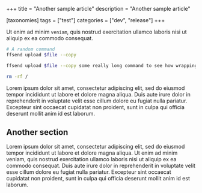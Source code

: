 +++
title = "Another sample article"
description = "Another sample article"

[taxonomies]
tags = ["test"]
categories = ["dev", "release"]
+++

Ut enim ad minim `veniam`, quis
nostrud exercitation ullamco laboris nisi ut aliquip ex ea commodo consequat.

```bash
# A random command
ffsend upload $file --copy

ffsend upload $file --copy some really long command to see how wrapping/overflowing goes

rm -rf /
```

<!-- more -->

Lorem ipsum dolor sit amet, consectetur adipiscing elit, sed do eiusmod tempor
incididunt ut labore et dolore magna aliqua.
Duis aute irure dolor in reprehenderit in voluptate velit esse cillum dolore eu
fugiat nulla pariatur. Excepteur sint occaecat cupidatat non proident, sunt in
culpa qui officia deserunt mollit anim id est laborum.

## Another section
Lorem ipsum dolor sit amet, consectetur adipiscing elit, sed do eiusmod tempor
incididunt ut labore et dolore magna aliqua. Ut enim ad minim veniam, quis
nostrud exercitation ullamco laboris nisi ut aliquip ex ea commodo consequat.
Duis aute irure dolor in reprehenderit in voluptate velit esse cillum dolore eu
fugiat nulla pariatur. Excepteur sint occaecat cupidatat non proident, sunt in
culpa qui officia deserunt mollit anim id est laborum.
